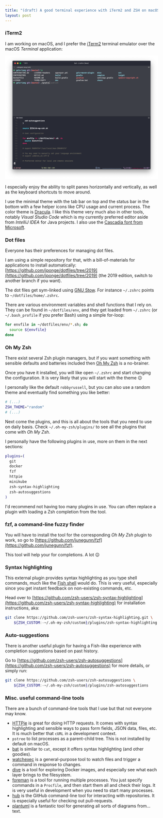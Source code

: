 ```yaml
---
title: "(draft) A good terminal experience with iTerm2 and ZSH on macOS"
layout: post
---
```


### iTerm2

I am working on macOS, and I prefer the [iTerm2](https://iterm2.com/) terminal emulator over the macOS _Terminal_ application:

![iTerm2 in Action](/images/posts/2019/iterm2.png)

I especially enjoy the ability to split panes horizontally and vertically, as well as the keyboard shortcuts to move around.

I use the minimal theme with the tab bar on top and the status bar in the bottom with a few helper icons like CPU usage and current process.
The color theme is [Dracula](https://draculatheme.com/).
I like this theme very much also in other tools, notably _Visual Studio Code_ which is my currently preferred editor aside from _IntelliJ IDEA_ for Java projects.
I also use the [Cascadia font from Microsoft](https://github.com/microsoft/cascadia-code).

### Dot files

Everyone has their preferences for managing dot files.

I am using a simple repository for that, with a bill-of-materials for applications to install automatically: [https://github.com/jponge/dotfiles/tree/2019](https://github.com/jponge/dotfiles/tree/2019) (the 2019 edition, switch to another branch if you want).

The dot files get sym-linked using [GNU Stow](https://www.gnu.org/software/stow/).
For instance `~/.zshrc` points to `~/dotfiles/home/.zshrc`.

There are various environment variables and shell functions that I rely on.
They can be found in `~/dotfiles/env`, and they get loaded from `~/.zshrc` (or `~/.bash_profile` if you prefer Bash) using a simple for-loop:

```bash
for envfile in ~/dotfiles/env/*.sh; do
  source ${envfile}
done
```

### Oh My Zsh

There exist several Zsh plugin managers, but if you want something with sensible defaults and batteries included then [Oh My Zsh](https://ohmyz.sh/) is a no-brainer.

Once you have it installed, you will like open `~/.zshrc` and start changing the configuration.
It is very likely that you will start with the theme 😉

I personally like the default `robbyrussell`, but you can also use a random theme and eventually find something you like better:

```bash
# (...)
ZSH_THEME="random"
# (...)
```

Next come the plugins, and this is all about the tools that you need to use on daily basis.
Check `~/.oh-my-zsh/plugins/` to see all the plugins that come with _Oh My Zsh_.

I personally have the following plugins in use, more on them in the next sections:

```bash
plugins=(
  git
  docker
  fzf
  httpie
  minikube
  zsh-syntax-highlighting
  zsh-autosuggestions
)
```

I'd recommend not having too many plugins in use.
You can often replace a plugin with loading a Zsh completion from the tool.

### fzf, a command-line fuzzy finder

You will have to install the tool for the corresponding _Oh My Zsh_ plugin to work, so go to [https://github.com/junegunn/fzf](https://github.com/junegunn/fzf).

This tool will help your for completions. A lot 😉

### Syntax highlighting

This external plugin provides syntax highlighting as you type shell commands, much like the [Fish shell](http://www.fishshell.com/) would do.
This is very useful, especially since you get instant feedback on non-existing commands, etc.

Head over to [https://github.com/zsh-users/zsh-syntax-highlighting](https://github.com/zsh-users/zsh-syntax-highlighting) for installation instructions, aka:

```bash
git clone https://github.com/zsh-users/zsh-syntax-highlighting.git \
    ${ZSH_CUSTOM:-~/.oh-my-zsh/custom}/plugins/zsh-syntax-highlighting
```

### Auto-suggestions

There is another useful plugin for having a Fish-like experience with completion suggestions based on past history.

Go to [https://github.com/zsh-users/zsh-autosuggestions](https://github.com/zsh-users/zsh-autosuggestions) for more details, or simply run:


```bash
git clone https://github.com/zsh-users/zsh-autosuggestions \
    ${ZSH_CUSTOM:-~/.oh-my-zsh/custom}/plugins/zsh-autosuggestions
```

### Misc. useful command-line tools

There are a bunch of command-line tools that I use but that not everyone may know.

- [HTTPie](https://httpie.org/) is great for doing HTTP requests. It comes with syntax highlighting and sensible ways to pass form fields, JSON data, files, etc. It is much better that `cURL` in a development context.
- `pstree` to list processes as a parent-child tree. This is not installed by default on macOS.
- [bat](https://github.com/sharkdp/bat) is similar to `cat`, except it offers syntax highlighting (and other goodies).
- [watchexec](https://github.com/watchexec/watchexec) is a general-purpose tool to watch files and trigger a command in response to changes.
- [dive](https://github.com/wagoodman/dive) is a tool for exploring Docker images, and especially see what each layer brings to the filesystem.
- [foreman](https://github.com/ddollar/foreman) is a tool for running multiple processes. You just specify commands in a `Procfile`, and then start them all and check their logs. It is very useful in development when you need to start many processes.
- [hub](https://hub.github.com/) is the GitHub command-line tool for interacting with repositories. It is especially useful for checking out pull-requests.
- [plantuml](http://plantuml.com/) is a fantastic tool for generating all sorts of diagrams from... text.